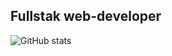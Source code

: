 ## Fullstak web-developer

![GitHub stats](https://github-readme-stats.vercel.app/api?username=aleapser&show_icons=true&theme=dark)
